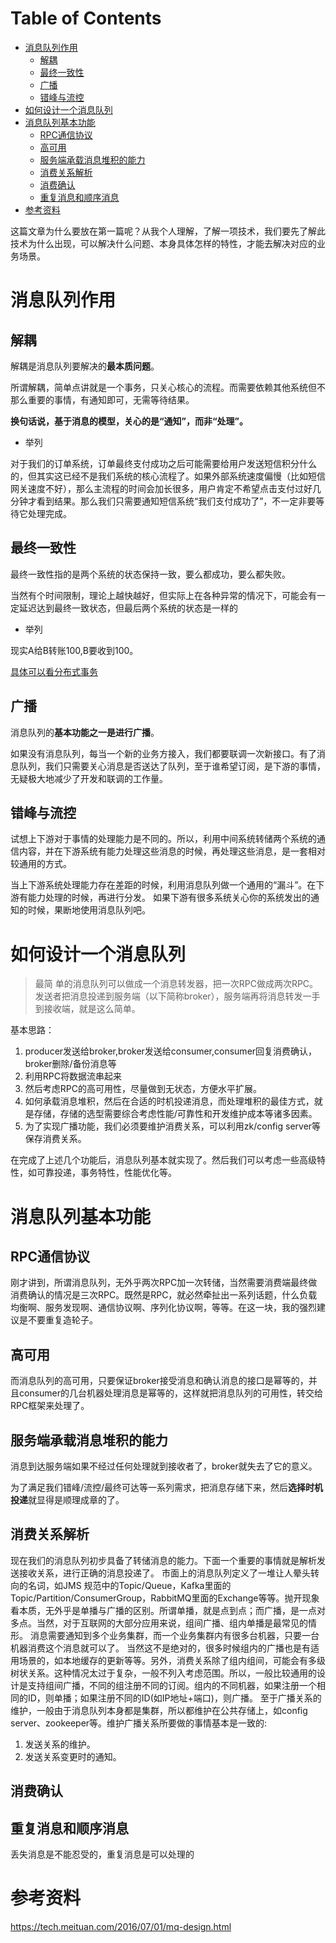 # Table of Contents

* [消息队列作用](#消息队列作用)
  * [解耦](#解耦)
  * [最终一致性](#最终一致性)
  * [广播](#广播)
  * [错峰与流控](#错峰与流控)
* [如何设计一个消息队列](#如何设计一个消息队列)
* [消息队列基本功能](#消息队列基本功能)
  * [RPC通信协议](#rpc通信协议)
  * [高可用](#高可用)
  * [服务端承载消息堆积的能力](#服务端承载消息堆积的能力)
  * [消费关系解析](#消费关系解析)
  * [消费确认](#消费确认)
  * [重复消息和顺序消息](#重复消息和顺序消息)
* [参考资料](#参考资料)




​		这篇文章为什么要放在第一篇呢？从我个人理解，了解一项技术，我们要先了解此技术为什么出现，可以解决什么问题、本身具体怎样的特性，才能去解决对应的业务场景。

# 消息队列作用



## 解耦

解耦是消息队列要解决的**最本质问题**。

所谓解耦，简单点讲就是一个事务，只关心核心的流程。而需要依赖其他系统但不那么重要的事情，有通知即可，无需等待结果。

**换句话说，基于消息的模型，关心的是“通知”，而非“处理”。** 

+ 举列

对于我们的订单系统，订单最终支付成功之后可能需要给用户发送短信积分什么的，但其实这已经不是我们系统的核心流程了。如果外部系统速度偏慢（比如短信网关速度不好），那么主流程的时间会加长很多，用户肯定不希望点击支付过好几分钟才看到结果。那么我们只需要通知短信系统“我们支付成功了”，不一定非要等待它处理完成。



## 最终一致性

最终一致性指的是两个系统的状态保持一致，要么都成功，要么都失败。

当然有个时间限制，理论上越快越好，但实际上在各种异常的情况下，可能会有一定延迟达到最终一致状态，但最后两个系统的状态是一样的

+ 举列

现实A给B转账100,B要收到100。

[具体可以看分布式事务](../分布式事务.md)



## 广播



消息队列的**基本功能之一是进行广播**。


如果没有消息队列，每当一个新的业务方接入，我们都要联调一次新接口。有了消息队列，我们只需要关心消息是否送达了队列，至于谁希望订阅，是下游的事情，无疑极大地减少了开发和联调的工作量。



## 错峰与流控



试想上下游对于事情的处理能力是不同的。所以，利用中间系统转储两个系统的通信内容，并在下游系统有能力处理这些消息的时候，再处理这些消息，是一套相对较通用的方式。

 当上下游系统处理能力存在差距的时候，利用消息队列做一个通用的“漏斗”。在下游有能力处理的时候，再进行分发。 如果下游有很多系统关心你的系统发出的通知的时候，果断地使用消息队列吧。




# 如何设计一个消息队列



> 最简 单的消息队列可以做成一个消息转发器，把一次RPC做成两次RPC。发送者把消息投递到服务端（以下简称broker），服务端再将消息转发一手到接收端，就是这么简单。


基本思路：

1. producer发送给broker,broker发送给consumer,consumer回复消费确认，broker删除/备份消息等
2. 利用RPC将数据流串起来
3. 然后考虑RPC的高可用性，尽量做到无状态，方便水平扩展。
4. 如何承载消息堆积，然后在合适的时机投递消息，而处理堆积的最佳方式，就是存储，存储的选型需要综合考虑性能/可靠性和开发维护成本等诸多因素。
5. 为了实现广播功能，我们必须要维护消费关系，可以利用zk/config server等保存消费关系。



 在完成了上述几个功能后，消息队列基本就实现了。然后我们可以考虑一些高级特性，如可靠投递，事务特性，性能优化等。





# 消息队列基本功能



## RPC通信协议

刚才讲到，所谓消息队列，无外乎两次RPC加一次转储，当然需要消费端最终做消费确认的情况是三次RPC。既然是RPC，就必然牵扯出一系列话题，什么负载均衡啊、服务发现啊、通信协议啊、序列化协议啊，等等。在这一块，我的强烈建议是不要重复造轮子。



## 高可用

而消息队列的高可用，只要保证broker接受消息和确认消息的接口是幂等的，并且consumer的几台机器处理消息是幂等的，这样就把消息队列的可用性，转交给RPC框架来处理了。

## 服务端承载消息堆积的能力



消息到达服务端如果不经过任何处理就到接收者了，broker就失去了它的意义。

为了满足我们错峰/流控/最终可达等一系列需求，把消息存储下来，然后**选择时机投递**就显得是顺理成章的了。



## 消费关系解析

现在我们的消息队列初步具备了转储消息的能力。下面一个重要的事情就是解析发送接收关系，进行正确的消息投递了。 市面上的消息队列定义了一堆让人晕头转向的名词，如JMS 规范中的Topic/Queue，Kafka里面的Topic/Partition/ConsumerGroup，RabbitMQ里面的Exchange等等。抛开现象看本质，无外乎是单播与广播的区别。所谓单播，就是点到点；而广播，是一点对多点。当然，对于互联网的大部分应用来说，组间广播、组内单播是最常见的情形。 消息需要通知到多个业务集群，而一个业务集群内有很多台机器，只要一台机器消费这个消息就可以了。 当然这不是绝对的，很多时候组内的广播也是有适用场景的，如本地缓存的更新等等。另外，消费关系除了组内组间，可能会有多级树状关系。这种情况太过于复杂，一般不列入考虑范围。所以，一般比较通用的设计是支持组间广播，不同的组注册不同的订阅。组内的不同机器，如果注册一个相同的ID，则单播；如果注册不同的ID(如IP地址+端口)，则广播。 至于广播关系的维护，一般由于消息队列本身都是集群，所以都维护在公共存储上，如config server、zookeeper等。维护广播关系所要做的事情基本是一致的:

1. 发送关系的维护。
2. 发送关系变更时的通知。



## 消费确认



## 重复消息和顺序消息



丢失消息是不能忍受的，重复消息是可以处理的





# 参考资料

https://tech.meituan.com/2016/07/01/mq-design.html

